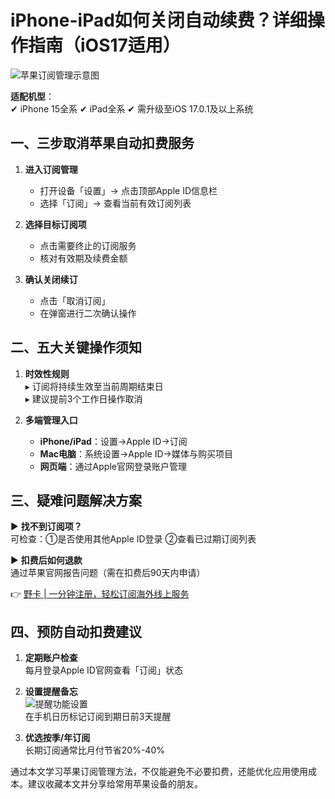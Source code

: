 # iPhone-iPad如何关闭自动续费？详细操作指南（iOS17适用）

![苹果订阅管理示意图](https://bbtdd.com/wp-content/uploads/img/626547638998917.webp)

**适配机型**：  
✔ iPhone 15全系 ✔ iPad全系 ✔ 需升级至iOS 17.0.1及以上系统

## 一、三步取消苹果自动扣费服务
1. **进入订阅管理**  
   - 打开设备「设置」→ 点击顶部Apple ID信息栏
   - 选择「订阅」→ 查看当前有效订阅列表

2. **选择目标订阅项**  
     
   - 点击需要终止的订阅服务
   - 核对有效期及续费金额

3. **确认关闭续订**  
   - 点击「取消订阅」
   - 在弹窗进行二次确认操作

## 二、五大关键操作须知
1. **时效性规则**  
   ▸ 订阅将持续生效至当前周期结束日  
   ▸ 建议提前3个工作日操作取消  

2. **多端管理入口**  
   - **iPhone/iPad**：设置→Apple ID→订阅
   - **Mac电脑**：系统设置→Apple ID→媒体与购买项目
   - **网页端**：通过Apple官网登录账户管理

   

## 三、疑难问题解决方案
▶ **找不到订阅项？**  
可检查：①是否使用其他Apple ID登录 ②查看已过期订阅列表

▶ **扣费后如何退款**  
通过苹果官网报告问题（需在扣费后90天内申请）

👉 [野卡 | 一分钟注册，轻松订阅海外线上服务](https://bbtdd.com/yeka)

## 四、预防自动扣费建议
1. **定期账户检查**  
   每月登录Apple ID官网查看「订阅」状态

2. **设置提醒备忘**  
   ![提醒功能设置](https://bbtdd.com/wp-content/uploads/img/43167088547.webp)  
   在手机日历标记订阅到期日前3天提醒

3. **优选按季/年订阅**  
   长期订阅通常比月付节省20%-40%

通过本文学习苹果订阅管理方法，不仅能避免不必要扣费，还能优化应用使用成本。建议收藏本文并分享给常用苹果设备的朋友。